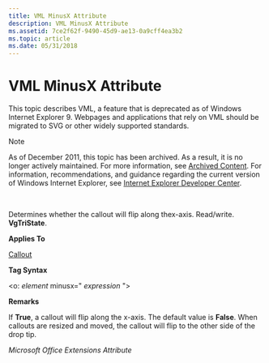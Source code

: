 ```yaml
---
title: VML MinusX Attribute
description: VML MinusX Attribute
ms.assetid: 7ce2f62f-9490-45d9-ae13-0a9cff4ea3b2
ms.topic: article
ms.date: 05/31/2018
---
```


# VML MinusX Attribute

This topic describes VML, a feature that is deprecated as of Windows Internet Explorer 9. Webpages and applications that rely on VML should be migrated to SVG or other widely supported standards.

> [!Note]  
> As of December 2011, this topic has been archived. As a result, it is no longer actively maintained. For more information, see [Archived Content](https://docs.microsoft.com/previous-versions/windows/internet-explorer/ie-developer/). For information, recommendations, and guidance regarding the current version of Windows Internet Explorer, see [Internet Explorer Developer Center](https://go.microsoft.com/fwlink/p/?linkid=204313).

 

Determines whether the callout will flip along thex-axis. Read/write. **VgTriState**.

**Applies To**

[Callout](msdn-online-vml-callout-element.md)

**Tag Syntax**

<o: *element* minusx=" *expression* ">

**Remarks**

If **True**, a callout will flip along the x-axis. The default value is **False**. When callouts are resized and moved, the callout will flip to the other side of the drop tip.

*Microsoft Office Extensions Attribute*

 

 




